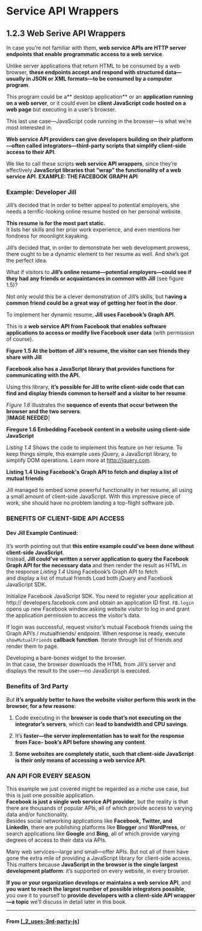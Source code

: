 # Service API Wrappers

## **1.2.3 Web Serive API Wrappers**

In case you’re not familiar with them, **web service APIs are HTTP server endpoints that enable programmatic access to a web service**.

Unlike server applications that return HTML to be consumed by a web browser, **these endpoints accept and respond with structured data—usually in JSON or XML formats—to be consumed by a computer program**.

This program could be a** desktop application** or an **application running on a web server**, or it could even be **client JavaScript code hosted on a web page** but executing in a user’s browser.

This last use case—JavaScript code running in the browser—is what we’re most interested in.

**Web service API providers can give developers building on their platform—often called integrators—third-party scripts that simplify client-side access to their API**.

We like to call these scripts **web service API wrappers**, since they’re effectively **JavaScript libraries that “wrap” the functionality of a web service API**. **EXAMPLE: THE FACEBOOK GRAPH API**

### **Example: Developer Jill**

Jill’s decided that in order to better appeal to potential employers, she needs a terrific-looking online resume hosted on her personal website.

**This resume is for the most part static.**  
It lists her skills and her prior work experience, and even mentions her fondness for moonlight kayaking.

Jill’s decided that, in order to demonstrate her web development prowess, there ought to be a dynamic element to her resume as well. And she’s got the perfect idea.

What if visitors to **Jill’s online resume—potential employers—could see if they had any friends or acquaintances in common with Jill** (see figure 1.5)?

Not only would this be a clever demonstration of Jill’s skills, but h**aving a common friend could be a great way of getting her foot in the door**.

To implement her dynamic resume, **Jill uses Facebook’s Graph API**.

This is a **web service API from Facebook that enables software applications to access or modify live Facebook user data** (with permission of course).

**Figure 1.5 At the bottom of Jill's resume, the visitor can see friends they share with Jill**

**Facebook also has a JavaScript library that provides functions for communicating with the API.**

Using this library, **it’s possible for Jill to write client-side code that can find and display friends common to herself and a visitor to her resume**.

_Figure 1.6_ illustrates the **sequence of events that occur between the browser and the two servers**.  
[**IMAGE NEEDED**]

**Firegure 1.6 Embedding Facebook content in a website using client-side JavaScript**

_Listing 1.4_ Shows the code to implement this feature on her resume. To keep things simple, this example uses jQuery, a JavaScript library, to simplify DOM operations. Learn more at http://jquery.com.

**Listing 1.4 Using Facebook's Graph API to fetch and display a list of mutual friends**

Jill managed to embed some powerful functionality in her resume, all using a small amount of client-side JavaScript. With this impressive piece of work, she should have no problem landing a top-flight software job.

### **BENEFITS OF CLIENT-SIDE API ACCESS**

#### Dev Jill Example Continued:

It’s worth pointing out that **this entire example could’ve been done without client-side JavaScript**.  
Instead,
**Jill could’ve written a server application to query the Facebook Graph API for the necessary data**
and then render the result as HTML in the response _Listing 1.4_ Using Facebook’s Graph API to fetch  
and display a list of mutual friends Load both jQuery and Facebook JavaScript SDK.

Initialize Facebook JavaScript SDK. You need to register your application at http:// developers.facebook.com and obtain an application ID first. `FB.login` opens up new Facebook window asking website visitor to log in and grant the application permission to access the visitor’s data.

If login was successful, request visitor’s mutual Facebook friends using the Graph API’s / mutualfriends/ endpoint. When response is ready, execute `showMutualFriends` **callback function**.
Iterate through list of friends and render them to page.

Developing a bare-bones widget to the browser.  
In that case, the browser downloads the HTML from Jill’s server and displays the result to the user—no JavaScript is executed.

### **Benefits of 3rd Party**

But **it’s arguably better to have the website visitor perform this work in the browser, for a few reasons**:

1. Code executing in the **browser is code that’s not executing on the integrator’s servers**, which can **lead to bandwidth and CPU savings**.

2. It’s **faster—the server implementation has to wait for the response from Face- book’s API before showing any content**.

3. **Some websites are completely static, such that client-side JavaScript is their only means of accessing a web service API**.

### **AN API FOR EVERY SEASON**

This example we just covered might be regarded as a niche use case, but this is just one possible application.  
**Facebook is just a single web service API provider**, but the reality is that there are thousands of popular APIs, all of which provide access to varying data and/or functionality.  
Besides social networking applications like **Facebook, Twitter, and LinkedIn**, there are publishing platforms like **Blogger** and **WordPress**, or search applications like **Google** and **Bing**, all of which provide varying degrees of access to their data via APIs.

Many web services—large and small—offer APIs. But not all of them have gone the extra mile of providing a JavaScript library for client-side access. This matters because **JavaScript in the browser is the single largest development platform**: it’s supported on every website, in every browser.

**If you or your organization develops or maintains a web service API**, and **you want to reach the largest number of possible integrators possible**, you owe it to yourself to **provide developers with a client-side API wrapper—a topic** we’ll discuss in detail later in this book.

---

#### From [[_2_uses-3rd-party-js]]

[//begin]: # "Autogenerated link references for markdown compatibility"
[_2_uses-3rd-party-js]: _2_uses-3rd-party-js "Uses of 3rd Party"
[//end]: # "Autogenerated link references"
